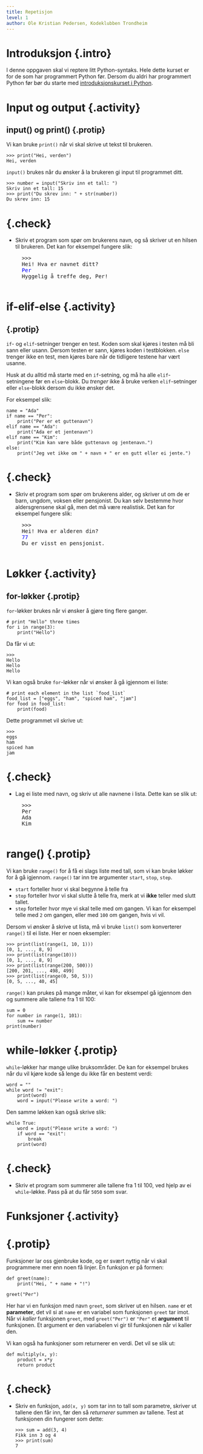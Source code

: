 ```yaml
---
title: Repetisjon
level: 1
author: Ole Kristian Pedersen, Kodeklubben Trondheim
---
```


# Introduksjon {.intro}

I denne oppgaven skal vi reptere litt Python-syntaks. Hele dette kurset
er for de som har programmert Python før. Dersom du aldri har programmert
Python før bør du starte med [introduksjonskurset i Python](../../python/index.html).

# Input og output {.activity}

## input() og print() {.protip}

Vi kan bruke `print()` når vi skal skrive ut tekst til brukeren.

```python3
>>> print("Hei, verden")
Hei, verden
```

`input()` brukes når du ønsker å la brukeren gi input til programmet ditt.

```python3
>>> number = input("Skriv inn et tall: ")
Skriv inn et tall: 15
>>> print("Du skrev inn: " + str(number))
Du skrev inn: 15
```
<!--A little workaround to avoid checklist being a part of protip-->
# {.check}

* Skriv et program som spør om brukerens navn, og så skriver ut en
  hilsen til brukeren. Det kan for eksempel fungere slik:

    <pre>
    >>>
    Hei! Hva er navnet ditt?
    <font color="blue">Per</font>
    Hyggelig å treffe deg, Per!
    </pre>

# if-elif-else {.activity}

## {.protip}

`if`- og `elif`-setninger trenger en test. Koden som skal kjøres i testen må
bli sann eller usann. Dersom testen er sann, kjøres koden i testblokken. `else`
trenger ikke en test, men kjøres bare når de tidligere testene har vært usanne.

Husk at du alltid må starte med en `if`-setning, og må ha alle `elif`-setningene
før en `else`-blokk. Du *trenger* ikke å bruke verken `elif`-setninger eller
`else`-blokk dersom du ikke ønsker det.

For eksempel slik:

```python3
name = "Ada"
if name == "Per":
    print("Per er et guttenavn")
elif name == "Ada":
    print("Ada er et jentenavn")
elif name == "Kim":
    print("Kim kan være både guttenavn og jentenavn.")
else:
    print("Jeg vet ikke om " + navn + " er en gutt eller ei jente.")
```

<!--A little workaround to avoid checklist being a part of protip-->
# {.check}

* Skriv et program som spør om brukerens alder, og skriver ut om de er barn,
  ungdom, voksen eller pensjonist. Du kan selv bestemme hvor aldersgrensene
  skal gå, men det må være realistisk. Det kan for eksempel fungere slik:

    <pre>
    >>>
    Hei! Hva er alderen din?
    <font color="blue">77</font>
    Du er visst en pensjonist.
    </pre>

# Løkker {.activity}

## for-løkker {.protip}

`for`-løkker brukes når vi ønsker å gjøre ting flere ganger.

```python3
# print "Hello" three times
for i in range(3):
    print("Hello")
```

Da får vi ut:

```
>>>
Hello
Hello
Hello
```

Vi kan også bruke `for`-løkker når vi ønsker å gå igjennom ei liste:

```python3
# print each element in the list `food_list`
food_list = ["eggs", "ham", "spiced ham", "jam"]
for food in food_list:
    print(food)
```

Dette programmet vil skrive ut:

```
>>>
eggs
ham
spiced ham
jam
```

<!--A little workaround to avoid checklist being a part of protip-->
# {.check}

* Lag ei liste med navn, og skriv ut alle navnene i lista. Dette kan se slik ut:

    <pre>
    >>>
    Per
    Ada
    Kim
    </pre>

# range() {.protip}

Vi kan bruke `range()` for å få ei slags liste med tall, som vi kan bruke
løkker for å gå igjennom. `range()` tar inn tre argumenter `start`, `stop`,
`step`.

 * `start` forteller hvor vi skal begynne å telle fra
 * `stop` forteller hvor vi skal slutte å telle fra, merk at vi **ikke** teller
    med slutt tallet.
 * `step` forteller hvor mye vi skal telle med om gangen. Vi kan for eksempel
    telle med `2` om gangen, eller med `100` om gangen, hvis vi vil.

Dersom vi ønsker å skrive ut lista, må vi bruke `list()` som konverterer
`range()` til ei liste. Her er noen eksempler:


```python3
>>> print(list(range(1, 10, 1)))
[0, 1, ..., 8, 9]
>>> print(list(range(10)))
[0, 1, ..., 8, 9]
>>> print(list(range(200, 500)))
[200, 201, ..., 498, 499]
>>> print(list(range(0, 50, 5)))
[0, 5, ..., 40, 45]
```

`range()` kan prukes på mange måter, vi kan for eksempel gå igjennom den og
summere alle tallene fra 1 til 100:

```python3
sum = 0
for number in range(1, 101):
    sum += number
print(number)
```

# while-løkker {.protip}

`while`-løkker har mange ulike bruksområder. De kan for eksempel brukes når
du vil kjøre kode så lenge du ikke får en bestemt verdi:

```python3
word = ""
while word != "exit":
    print(word)
    word = input("Please write a word: ")
```

Den samme løkken kan også skrive slik:

```python3
while True:
    word = input("Please write a word: ")
    if word == "exit":
        break
    print(word)
```

<!--A little workaround to avoid checklist being a part of protip-->
# {.check}

* Skriv et program som summerer alle tallene fra 1 til 100, ved hjelp av ei
  `while`-løkke. Pass på at du får `5050` som svar.

# Funksjoner {.activity}

# {.protip}

Funksjoner lar oss gjenbruke kode, og er svært nyttig når vi skal programmere
mer enn noen få linjer. En funksjon er på formen:

```python3
def greet(name):
    print("Hei, " + name + "!")

greet("Per")
```

Her har vi en funksjon med navn `greet`, som skriver ut en hilsen. `name` er
et **parameter**, det vil si at `name` er en variabel som funksjonen `greet`
tar imot. Når vi *kaller* funksjonen `greet`, med `greet("Per")` er `"Per"` et
**argument** til funksjonen. Et argument er den variabelen vi gir til funksjonen
når vi kaller den.

Vi kan også ha funksjoner som returnerer en verdi. Det vil se slik ut:

```python3
def multiply(x, y):
    product = x*y
    return product
```

<!--A little workaround to avoid checklist being a part of protip-->
# {.check}

* Skriv en funksjon, `add(x, y)` som tar inn to tall som parametre, skriver ut tallene den
  får inn, før den så _returnerer_ summen av tallene. Test at funksjonen din
  fungerer som dette:

    ```python3
    >>> sum = add(3, 4)
    Fikk inn 3 og 4
    >>> print(sum)
    7
    ```
